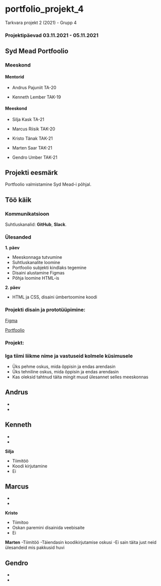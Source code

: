 # portfolio_projekt_4
Tarkvara projekt 2 (2021) - Grupp 4 
### Projektipäevad 03.11.2021 - 05.11.2021

## Syd Mead Portfoolio


### Meeskond


#### Mentorid

- Andrus Pajuniit TA-20

- Kenneth Lember TAK-19

#### Meeskond

- Silja Kask TA-21

- Marcus Riisik TAK-20

- Kristo Tänak TAK-21

- Marten Saar TAK-21

- Gendro Umber TAK-21

## Projekti eesmärk
Portfoolio valmistamine Syd Mead-i põhjal.

## Töö käik

### Kommunikatsioon
Suhtluskanalid: **GitHub**, **Slack**.

### Ülesanded
**1. päev**
- Meeskonnaga tutvumine
- Suhtluskanalite loomine
- Portfoolio subjekti kindlaks tegemine
- Disaini alustamine Figmas
- Põhja loomine HTML-is

**2. päev**
- HTML ja CSS, disaini ümbertoomine koodi


### Projekti disain ja prototüüpimine:

[Figma](https://www.figma.com/file/Pr425dPqU4LKjL1YDkOglm/Portfolio---Team-4?node-id=0%3A1)

[Portfoolio](https://www.google.com/)

### Projekt:

### Iga tiimi liikme nime ja vastuseid kolmele küsimusele
- Üks pehme oskus, mida õppisin ja endas arendasin
- Üks tehniline oskus, mida õppisin ja endas arendasin
- Kas oleksid tahtnud täita mingit muud ülesannet selles meeskonnas

**Andrus**
- 
- 
- 

**Kenneth**
- 
- 
- 

**Silja**
- Tiimitöö
- Koodi kirjutamine
- Ei

**Marcus**
- 
- 
- 

**Kristo**
- Tiimitoo 
- Oskan paremini disainida veebisaite 
- Ei

**Marten**
-Tiimitöö
-Täiendasin koodikirjutamise oskusi
-Ei sain täita just neid ülesandeid mis pakkusid huvi

**Gendro**
- 
- 
- 
